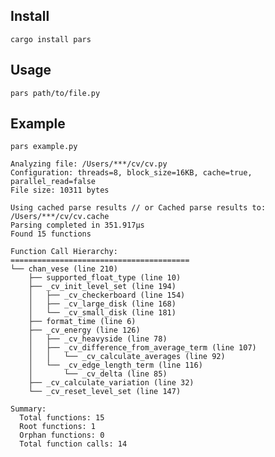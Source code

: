 


## Install

```cargo install pars```

## Usage
```pars path/to/file.py```

## Example 
```pars example.py ```

```
Analyzing file: /Users/***/cv/cv.py
Configuration: threads=8, block_size=16KB, cache=true, parallel_read=false
File size: 10311 bytes

Using cached parse results // or Cached parse results to: /Users/***/cv/cv.cache
Parsing completed in 351.917µs
Found 15 functions

Function Call Hierarchy:
========================================
└── chan_vese (line 210)
    ├── supported_float_type (line 10)
    ├── _cv_init_level_set (line 194)
    │   ├── _cv_checkerboard (line 154)
    │   ├── _cv_large_disk (line 168)
    │   └── _cv_small_disk (line 181)
    ├── format_time (line 6)
    ├── _cv_energy (line 126)
    │   ├── _cv_heavyside (line 78)
    │   ├── _cv_difference_from_average_term (line 107)
    │   │   └── _cv_calculate_averages (line 92)
    │   └── _cv_edge_length_term (line 116)
    │       └── _cv_delta (line 85)
    ├── _cv_calculate_variation (line 32)
    └── _cv_reset_level_set (line 147)

Summary:
  Total functions: 15
  Root functions: 1
  Orphan functions: 0
  Total function calls: 14 

```

